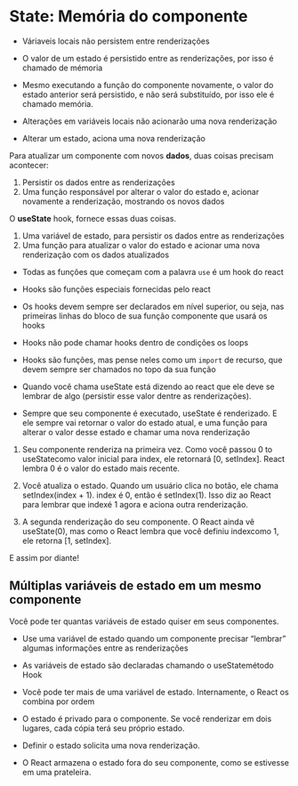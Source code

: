 # State: Memória do componente

- Váriaveis locais não persistem entre renderizações
- O valor de um estado é persistido entre as renderizações, por isso é 
chamado de mémoria
- Mesmo executando a função do componente novamente, o valor do estado anterior
será persistido, e não será substituído, por isso ele é chamado memória.

- Alterações em variáveis locais não acionarão uma nova renderização
- Alterar um estado, aciona uma nova renderização

Para atualizar um componente com novos **dados**, duas coisas precisam
acontecer:

1. Persistir os dados entre as renderizações
2. Uma função responsável por alterar o valor do estado e, acionar novamente
a renderização, mostrando os novos dados

O **useState** hook, fornece essas duas coisas.

1. Uma variável de estado, para persistir os dados entre as renderizações
2. Uma função para atualizar o valor do estado e acionar uma nova renderização
com os dados atualizados

- Todas as funções que começam com a palavra `use` é um hook do react
- Hooks são funções especiais fornecidas pelo react
- Os hooks devem sempre ser declarados em nível superior, ou seja, nas primeiras
linhas do bloco de sua função componente que usará os hooks
- Hooks não pode chamar hooks dentro de condições os loops
- Hooks são funções, mas pense neles como um `import` de recurso, que devem
sempre ser chamados no topo da sua função

- Quando você chama useState está dizendo ao react que ele deve se lembrar de algo 
(persistir esse valor dentre as renderizações).

- Sempre que seu componente é executado, useState é renderizado. E ele sempre vai
retornar o valor do estado atual, e uma função para alterar o valor desse estado
e chamar uma nova renderização

1. Seu componente renderiza na primeira vez. Como você passou 0 to useStatecomo 
valor inicial para index, ele retornará [0, setIndex]. React lembra 0 é o valor do estado mais recente.

2. Você atualiza o estado. Quando um usuário clica no botão, ele chama setIndex(index + 1). 
index é 0, então é setIndex(1). Isso diz ao React para lembrar que indexé 1 agora e aciona outra 
renderização.

3. A segunda renderização do seu componente. O React ainda vê useState(0), mas como o React 
lembra que você definiu indexcomo 1, ele retorna [1, setIndex].

E assim por diante!

## Múltiplas variáveis de estado em um mesmo componente

Você pode ter quantas variáveis de estado quiser em seus componentes.


- Use uma variável de estado quando um componente precisar “lembrar” 
algumas informações entre as renderizações
- As variáveis ​​de estado são declaradas chamando o useStatemétodo Hook
- Você pode ter mais de uma variável de estado. Internamente, o React os combina por ordem
- O estado é privado para o componente. Se você renderizar em dois lugares, cada 
cópia terá seu próprio estado.

- Definir o estado solicita uma nova renderização.
- O React armazena o estado fora do seu componente, como se estivesse em uma prateleira.
